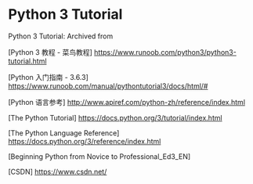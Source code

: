 # Python 3 Tutorial
Python 3 Tutorial: Archived from

[Python 3 教程 - 菜鸟教程] <https://www.runoob.com/python3/python3-tutorial.html>

[Python 入门指南 - 3.6.3] <https://www.runoob.com/manual/pythontutorial3/docs/html/#>

[Python 语言参考] <http://www.apiref.com/python-zh/reference/index.html>

[The Python Tutorial] <https://docs.python.org/3/tutorial/index.html>

[The Python Language Reference] <https://docs.python.org/3/reference/index.html>

[Beginning Python from Novice to Professional_Ed3_EN]

[CSDN] <https://www.csdn.net/>
